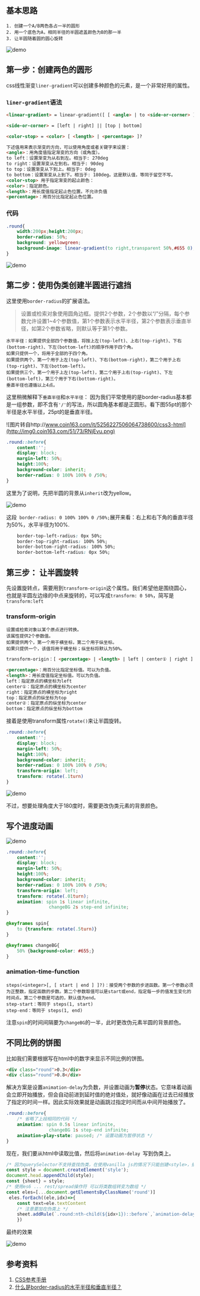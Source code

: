 ## 基本思路
```
1. 创建一个A/B两色各占一半的圆形
2. 用一个底色为A，相同半径的半圆遮盖颜色为B的那一半
3. 让半圆随着圆的圆心旋转
```
![demo](https://s1.ax1x.com/2018/09/10/iFSYNT.png)
## 第一步：创建两色的圆形
css线性渐变`liner-gradient`可以创建多种颜色的元素，是一个非常好用的属性。
### `liner-gradient`语法
```html
<linear-gradient> = linear-gradient([ [ <angle> | to <side-or-corner> ] ,]? <color-stop>[, <color-stop>]+)

<side-or-corner> = [left | right] || [top | bottom]

<color-stop> = <color> [ <length> | <percentage> ]?
```
```html
下述值用来表示渐变的方向，可以使用角度或者关键字来设置：
<angle>：用角度值指定渐变的方向（或角度）。
to left：设置渐变为从右到左。相当于: 270deg
to right：设置渐变从左到右。相当于: 90deg
to top：设置渐变从下到上。相当于: 0deg
to bottom：设置渐变从上到下。相当于: 180deg。这是默认值，等同于留空不写。
<color-stop> 用于指定渐变的起止颜色：
<color>：指定颜色。
<length>：用长度值指定起止色位置。不允许负值
<percentage>：用百分比指定起止色位置。
```
### 代码
```css
.round{
    width:200px;height:200px;
    border-radius: 50%;
    background: yellowgreen;
    background-image: linear-gradient(to right,transparent 50%,#655 0);
}
```

![demo](https://s1.ax1x.com/2018/09/10/iFplGD.png)
## 第二步：使用伪类创建半圆进行遮挡
这里使用`border-radius`的扩展语法。

> 设置或检索对象使用圆角边框。提供2个参数，2个参数以“/”分隔，每个参数允许设置1~4个参数值，第1个参数表示水平半径，第2个参数表示垂直半径，如第2个参数省略，则默认等于第1个参数。
```
水平半径：如果提供全部四个参数值，将按上左(top-left)、上右(top-right)、下右(bottom-right)、下左(bottom-left)的顺序作用于四个角。
如果只提供一个，将用于全部的于四个角。
如果提供两个，第一个用于上左(top-left)、下右(bottom-right)，第二个用于上右(top-right)、下左(bottom-left)。
如果提供三个，第一个用于上左(top-left)，第二个用于上右(top-right)、下左(bottom-left)，第三个用于下右(bottom-right)。
垂直半径也遵循以上4点。
```

这里稍微解释下`垂直半径`和`水平半径`：
因为我们平常使用的是border-radius基本都是一组参数，即不含有`'/'`的写法，所以圆角基本都是正圆形。看下图55pt的那个半径是水平半径，25pt的是垂直半径。

![图片转自http://www.coin163.com/it/5256227506064738600/css3-html](http://img0.coin163.com/51/73/RNjEvu.png)

```css
.round::before{
    content:'';
    display: block;
    margin-left: 50%;
    height:100%;
    background-color: inherit;
    border-radius: 0 100% 100% 0 /50%;
}
```
这里为了说明，先把半圆的背景从`inherit`改为yellow。

![demo](https://s1.ax1x.com/2018/09/10/iFEW26.png)

这段` border-radius: 0 100% 100% 0 /50%;`展开来看：右上和右下角的垂直半径为50%，水平半径为100%.

```css
    border-top-left-radius: 0px 50%;
    border-top-right-radius: 100% 50%;
    border-bottom-right-radius: 100% 50%;
    border-bottom-left-radius: 0px 50%;
```
## 第三步： 让半圆旋转
先设置旋转点，需要用到`transform-origin`这个属性。我们希望他是围绕圆心，也就是半圆左边缘的中点来旋转的，可以写成`transform: 0 50%`，简写是`transform:left`
### transform-origin
```
设置或检索对象以某个原点进行转换。
该属性提供2个参数值。
如果提供两个，第一个用于横坐标，第二个用于纵坐标。
如果只提供一个，该值将用于横坐标；纵坐标将默认为50%。
```
```html
transform-origin：[ <percentage> | <length> | left | center① | right ] [ <percentage> | <length> | top | center② | bottom ]?

<percentage>：用百分比指定坐标值。可以为负值。
<length>：用长度值指定坐标值。可以为负值。
left：指定原点的横坐标为left
center①：指定原点的横坐标为center
right：指定原点的横坐标为right
top：指定原点的纵坐标为top
center②：指定原点的纵坐标为center
bottom：指定原点的纵坐标为bottom
```
接着是使用transform属性`rotate()`来让半圆旋转。
```css
.round::before{
    content:'';
    display: block;
    margin-left: 50%;
    height:100%;
    background-color: inherit;
    border-radius: 0 100% 100% 0 /50%;
    transform-origin: left;
    transform: rotate(.1turn)
}
```
![demo](https://s1.ax1x.com/2018/09/10/iF36dP.png)

不过，想要处理角度大于180度时，需要更改伪类元素的背景颜色。
## 写个进度动画
![demo](https://s1.ax1x.com/2018/09/10/iF8o1e.gif)
```css
.round::before{
    content:'';
    display: block;
    margin-left: 50%;
    height:100%;
    background-color: inherit;
    border-radius: 0 100% 100% 0 /50%;
    transform-origin: left;
    transform: rotate(.01turn);
    animation: spin 1s linear infinite,
                changeBG 2s step-end infinite;
}

@keyframes spin{
    to {transform: rotate(.5turn)}
}

@keyframes changeBG{
    50% {background-color: #655;}
}
```
### animation-time-function
```
steps(<integer>[, [ start | end ] ]?)：接受两个参数的步进函数。第一个参数必须为正整数，指定函数的步数。第二个参数取值可以是start或end，指定每一步的值发生变化的时间点。第二个参数是可选的，默认值为end。
step-start：等同于 steps(1, start)
step-end：等同于 steps(1, end)
```
注意`spin`的时间间隔要为`changeBG`的一半，此时更改伪元素半圆的背景颜色。
## 不同比例的饼图
比如我们需要根据写在html中的数字来显示不同比例的饼图。
```html
<div class="round">0.3</div>
<div class="round">0.8</div>
```
解决方案是设置`animation-delay`为负数，并设置动画为**暂停**状态。它意味着动画会立即开始播放，但会自动前进到延时值的绝对值处，就好像动画在过去已经播放了指定的时间一样。因此实际效果就是动画跳过指定时间而从中间开始播放了。
```css
.round::before{
    /* 省略了上段相同的代码 */
    animation: spin 0.5s linear infinite,
                changeBG 1s step-end infinite;
    animation-play-state: paused; /* 设置动画为暂停状态 */
}
```
现在，我们要从html中读取比值，然后将`animation-delay `写到伪类上。
```js
/* 因为querySelector不支持查找伪类，在使用vanilla js的情况下只能创建<style>，插入到<head>中了。。 */
const style = document.createElement('style');
document.head.appendChild(style);
const {sheet} = style;
/* 使用es6 ... rest/spread操作符 可以将类数组转变为数组 */
const eles=[...document.getElementsByClassName('round')] 
 eles.forEach((ele,idx)=>{
    const text=ele.textContent
    /* 注意要加在伪类上 */
    sheet.addRule(`.round:nth-child(${idx+1})::before`,`animation-delay:-${text}s`)
    })
```
最终的效果

![demo](https://s1.ax1x.com/2018/09/11/iF7EOU.png)
## 参考资料
1. [CSS参考手册](http://www.css88.com/book/css)
2. [什么是border-radius的水平半径和垂直半径？](http://www.coin163.com/it/5256227506064738600/css3-html)
